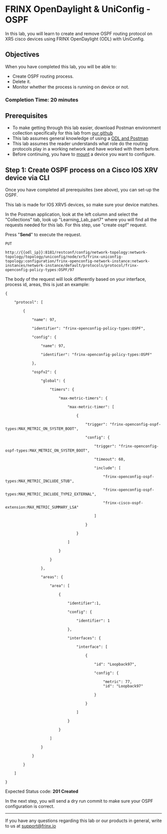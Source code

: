# FRINX OpenDaylight & UniConfig - OSPF

In this lab, you will learn to create and remove OSPF routing protocol on XR5 cisco devices using FRINX OpenDaylight (ODL) with UniConfig.

## Objectives

When you have completed this lab, you will be able to:

* Create OSPF routing process.
* Delete it.
* Monitor whether the process is running on device or not.

### Completion Time: 20 minutes

## Prerequisites

* To make getting through this lab easier, download Postman environment collection specifically for this lab from <a href="https://github.com/FRINXio/Postman/tree/carbon/development/learning_labs/part7">our github</a>
* This lab assumes general knowledge of using a <a href="https://developer.cisco.com/learning/modules/frinx-learning-labs">ODL and Postman</a>
* This lab assumes the reader understands what role do the routing protocols play in a working network and have worked with them before.
* Before continuing, you have to <a href="https://developer.cisco.com/learning/modules/frinx-learning-labs">mount</a> a device you want to configure.



## Step 1: Create OSPF process on a Cisco IOS XRV device via CLI

Once you have completed all prerequisites (see above), you can set-up the OSPF.

This lab is made for IOS XRV5 devices, so make sure your device matches.

In the Postman application, look at the left column and select the "Collections" tab, look up "Learning_Lab_part7" where you will find all the requests needed for this lab. For this step, use "create ospf" request.

Press "**Send**" to execute the request.

```
PUT

http://{{odl_ip}}:8181/restconf/config/network-topology:network-topology/topology/uniconfig/node/xr5/frinx-uniconfig-topology:configuration/frinx-openconfig-network-instance:network-instances/network-instance/default/protocols/protocol/frinx-openconfig-policy-types:OSPF/97
```


The body of the request will look differently based on your interface, process id, areas, this is just an example:

```
{

    "protocol": [

        {

            "name": 97,

            "identifier": "frinx-openconfig-policy-types:OSPF",

            "config": {

                "name": 97,

                "identifier": "frinx-openconfig-policy-types:OSPF"

            },

            "ospfv2": {

                "global": {

                    "timers": {

                        "max-metric-timers": {

                            "max-metric-timer": [

                                {

                                    "trigger": "frinx-openconfig-ospf-types:MAX_METRIC_ON_SYSTEM_BOOT",

                                    "config": {

                                        "trigger": "frinx-openconfig-ospf-types:MAX_METRIC_ON_SYSTEM_BOOT",

                                        "timeout": 60,

                                        "include": [ 

                                            "frinx-openconfig-ospf-types:MAX_METRIC_INCLUDE_STUB", 

                                            "frinx-openconfig-ospf-types:MAX_METRIC_INCLUDE_TYPE2_EXTERNAL",

                                            "frinx-cisco-ospf-extension:MAX_METRIC_SUMMARY_LSA"

                                        ]

                                    }

                                }

                            ]

                        }

                    }

                },

                "areas": {

                    "area": [

                        {

                            "identifier":1,

                            "config": {

                                "identifier": 1

                            },

                            "interfaces": {

                                "interface": [

                                    {

                                        "id": "Loopback97",

                                        "config": {

                                            "metric": 77,
                                            "id": "Loopback97"

                                        }

                                    }

                                ]

                            }

                        }

                    ]

                }

            }

        }

    ]

}
```

Expected Status code: **201 Created**

In the next step, you will send a dry run commit to make sure your OSPF configuration is correct.

---
If you have any questions regarding this lab or our products in general, write to us at [support@frinx.io](mailto:support@frinx.io)